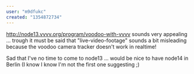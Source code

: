 ```yaml
---
user: "m9dfukc"
created: "1354872734"
---
```


<http://node13.vvvv.org/program/voodoo-with-vvvv> sounds very appealing ... trough it must be said that "live-video-footage" sounds a bit misleading because the voodoo camera tracker doesn't work in realtime! 

Sad that I've no time to come to node13 ... would be nice to have node14 in Berlin (I know I know I'm not the first one suggesting ;) 
